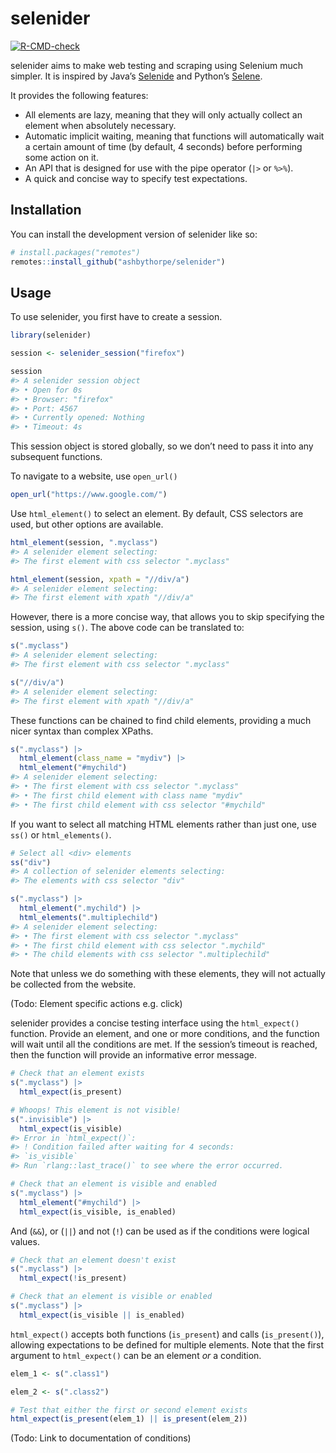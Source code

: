 
<!-- README.md is generated from README.Rmd. Please edit that file -->

# selenider

<!-- badges: start -->

[![R-CMD-check](https://github.com/ashbythorpe/selenider/actions/workflows/R-CMD-check.yaml/badge.svg)](https://github.com/ashbythorpe/selenider/actions/workflows/R-CMD-check.yaml)
<!-- badges: end -->

selenider aims to make web testing and scraping using Selenium much
simpler. It is inspired by Java’s [Selenide](https://selenide.org/) and
Python’s [Selene](https://yashaka.github.io/selene/).

It provides the following features:

- All elements are lazy, meaning that they will only actually collect an
  element when absolutely necessary.
- Automatic implicit waiting, meaning that functions will automatically
  wait a certain amount of time (by default, 4 seconds) before
  performing some action on it.
- An API that is designed for use with the pipe operator (`|>` or
  `%>%`).
- A quick and concise way to specify test expectations.

## Installation

You can install the development version of selenider like so:

``` r
# install.packages("remotes")
remotes::install_github("ashbythorpe/selenider")
```

## Usage

To use selenider, you first have to create a session.

``` r
library(selenider)

session <- selenider_session("firefox")

session
#> A selenider session object
#> • Open for 0s
#> • Browser: "firefox"
#> • Port: 4567
#> • Currently opened: Nothing
#> • Timeout: 4s
```

This session object is stored globally, so we don’t need to pass it into
any subsequent functions.

To navigate to a website, use `open_url()`

``` r
open_url("https://www.google.com/")
```

Use `html_element()` to select an element. By default, CSS selectors are
used, but other options are available.

``` r
html_element(session, ".myclass")
#> A selenider element selecting:
#> The first element with css selector ".myclass"

html_element(session, xpath = "//div/a")
#> A selenider element selecting:
#> The first element with xpath "//div/a"
```

However, there is a more concise way, that allows you to skip specifying
the session, using `s()`. The above code can be translated to:

``` r
s(".myclass")
#> A selenider element selecting:
#> The first element with css selector ".myclass"

s("//div/a")
#> A selenider element selecting:
#> The first element with xpath "//div/a"
```

These functions can be chained to find child elements, providing a much
nicer syntax than complex XPaths.

``` r
s(".myclass") |>
  html_element(class_name = "mydiv") |>
  html_element("#mychild")
#> A selenider element selecting:
#> • The first element with css selector ".myclass"
#> • The first child element with class name "mydiv"
#> • The first child element with css selector "#mychild"
```

If you want to select all matching HTML elements rather than just one,
use `ss()` or `html_elements()`.

``` r
# Select all <div> elements
ss("div")
#> A collection of selenider elements selecting:
#> The elements with css selector "div"

s(".myclass") |>
  html_element(".mychild") |>
  html_elements(".multiplechild")
#> A selenider element selecting:
#> • The first element with css selector ".myclass"
#> • The first child element with css selector ".mychild"
#> • The child elements with css selector ".multiplechild"
```

Note that unless we do something with these elements, they will not
actually be collected from the website.

(Todo: Element specific actions e.g. click)

selenider provides a concise testing interface using the `html_expect()`
function. Provide an element, and one or more conditions, and the
function will wait until all the conditions are met. If the session’s
timeout is reached, then the function will provide an informative error
message.

``` r
# Check that an element exists
s(".myclass") |>
  html_expect(is_present)

# Whoops! This element is not visible!
s(".invisible") |> 
  html_expect(is_visible)
#> Error in `html_expect()`:
#> ! Condition failed after waiting for 4 seconds:
#> `is_visible`
#> Run `rlang::last_trace()` to see where the error occurred.

# Check that an element is visible and enabled
s(".myclass") |>
  html_element("#mychild") |>
  html_expect(is_visible, is_enabled)
```

And (`&&`), or (`||`) and not (`!`) can be used as if the conditions
were logical values.

``` r
# Check that an element doesn't exist
s(".myclass") |>
  html_expect(!is_present)

# Check that an element is visible or enabled
s(".myclass") |>
  html_expect(is_visible || is_enabled)
```

`html_expect()` accepts both functions (`is_present`) and calls
(`is_present()`), allowing expectations to be defined for multiple
elements. Note that the first argument to `html_expect()` can be an
element *or* a condition.

``` r
elem_1 <- s(".class1")

elem_2 <- s(".class2")

# Test that either the first or second element exists
html_expect(is_present(elem_1) || is_present(elem_2))
```

(Todo: Link to documentation of conditions)
